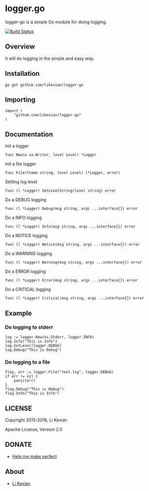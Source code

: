# logger.go

logger-go is a simple Go module for doing logging.

[![Build Status](https://secure.travis-ci.org/likexian/logger-go.png)](https://secure.travis-ci.org/likexian/logger-go)

## Overview

It will do logging in the simple and easy way.

## Installation

    go get github.com/likexian/logger-go

## Importing

    import (
        "github.com/likexian/logger-go"
    )

## Documentation

Init a logger

    func New(w io.Writer, level Level) *Logger

Init a file logger

    func File(fname string, level Level) (*Logger, error)

Setting log level

    func (l *Logger) SetLevelString(level string) error

Do a DEBUG logging

    func (l *Logger) Debug(msg string, args ...interface{}) error

Do a INFO logging

    func (l *Logger) Info(msg string, args ...interface{}) error

Do a NOTICE logging

    func (l *Logger) Notice(msg string, args ...interface{}) error

Do a WARNING logging

    func (l *Logger) Warning(msg string, args ...interface{}) error

Do a ERROR logging

    func (l *Logger) Error(msg string, args ...interface{}) error

Do a CRITICAL logging

    func (l *Logger) Critical(msg string, args ...interface{}) error

## Example

### Do logging to stderr

    log := logger.New(os.Stderr, logger.INFO)
    log.Info("This is Info")
    log.SetLevel(logger.DEBUG)
    log.Debug("This is Debug")

### Do logging to a file

    flog, err := logger.File("test.log", logger.DEBUG)
    if err != nil {
        panic(err)
    }
    flog.Debug("This is Debug")
    flog.Info("This is Info")

## LICENSE

Copyright 2015-2018, Li Kexian

Apache License, Version 2.0

## DONATE

- [Help me make perfect](https://www.likexian.com/donate/)

## About

- [Li Kexian](https://www.likexian.com/)
